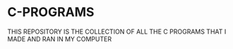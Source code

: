 # C-PROGRAMS
THIS REPOSITORY IS THE COLLECTION OF ALL THE C PROGRAMS THAT I MADE AND RAN IN MY COMPUTER
